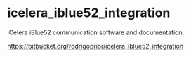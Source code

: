 # icelera_iblue52_integration

iCelera iBlue52 communication software and documentation.

https://bitbucket.org/rodrigoprior/icelera_iblue52_integration

